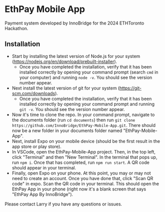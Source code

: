 
# EthPay Mobile App

Payment system developed by InnoBridge for the 2024 ETHToronto Hackathon.

## Installation

- Start by installing the latest version of Node.js for your system (https://nodejs.org/en/download/prebuilt-installer).
    - Once you have completed the installation, verify that it has been installed correctly by opening your command prompt (search ```cmd``` in your computer) and running ```node -v```. You should see the version number appear.
- Next install the latest version of git for your system (https://git-scm.com/downloads).
    - Once you have completed the installation, verify that it has been installed correctly by opening your command prompt and running ```git -v```. You should see the version number appear.
- Now it's time to clone the repo. In your command prompt, navigate to the documents folder (run ```cd documents```) then run ```git clone https://github.com/InnoBridge/EthPay-Mobile-App.git```. There should now be a new folder in your documents folder named "EthPay-Mobile-App".
- Next, install Expo on your mobile device (should be the first result in the app store or play store).
- In VSCode, open the EthPay-Mobile-App project. Then, in the top left, click "Terminal" and then "New Terminal". In the terminal that pops up, run ```npm i```. Once that has completed, run ```npm run start```. A QR code should appear in your terminal.
- Finally, open Expo on your phone. At this point, you may or may not need to create an account. Once you have done that, click "Scan QR code" in expo. Scan the QR code in your terminal. This should open the EthPay App in your phone (right now it's a blank screen that says "EthPay App By InnoBridge").

Please contact Larry if you have any questions or issues.
